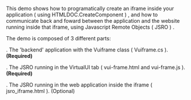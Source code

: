 This demo shows how to programatically create an iframe inside your application ( using HTMLDOC.CreateComponent ) , and how to communicate back and foward between the application and the website running inside that iframe, using Javascript Remote Objects ( JSRO ) .


The demo is composed of 3 different parts: 

  . The 'backend' application with the Vuiframe class ( Vuiframe.cs ). **(Required)**
  
  . The JSRO running in the VirtualUI tab ( vui-frame.html and vui-frame.js ). **(Required)**
  
  . The JSRO running in the web application inside the iframe ( jsro_iframe.html ). (Optional)
  
  

